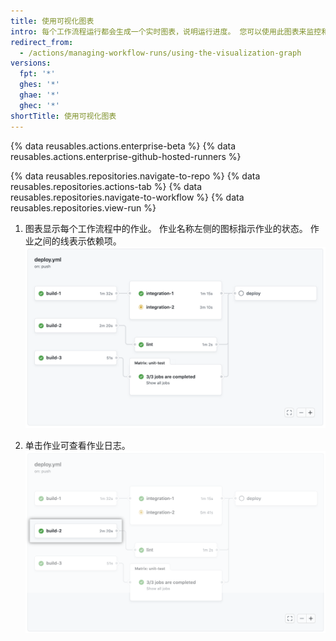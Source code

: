 ```yaml
---
title: 使用可视化图表
intro: 每个工作流程运行都会生成一个实时图表，说明运行进度。 您可以使用此图表来监控和调试工作流程。
redirect_from:
  - /actions/managing-workflow-runs/using-the-visualization-graph
versions:
  fpt: '*'
  ghes: '*'
  ghae: '*'
  ghec: '*'
shortTitle: 使用可视化图表
---
```


{% data reusables.actions.enterprise-beta %}
{% data reusables.actions.enterprise-github-hosted-runners %}

{% data reusables.repositories.navigate-to-repo %}
{% data reusables.repositories.actions-tab %}
{% data reusables.repositories.navigate-to-workflow %}
{% data reusables.repositories.view-run %}

1. 图表显示每个工作流程中的作业。 作业名称左侧的图标指示作业的状态。 作业之间的线表示依赖项。 ![工作流程图表](/assets/images/help/images/workflow-graph.png)

2. 单击作业可查看作业日志。 ![工作流程图表](/assets/images/help/images/workflow-graph-job.png)
